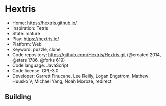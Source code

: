 # Hextris

- Home: https://hextris.github.io/
- Inspiration: Tetris
- State: mature
- Play: https://hextris.io/
- Platform: Web
- Keyword: puzzle, clone
- Code repository: https://github.com/Hextris/Hextris.git (@created 2014, @stars 1786, @forks 619)
- Code language: JavaScript
- Code license: GPL-3.0
- Developer: Garrett Finucane, Lee Reilly, Logan Engstrom, Mathew Huusko V, Michael Yang, Noah Moroze, redirect

## Building
